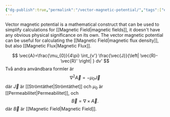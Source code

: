 ```yaml
---
{"dg-publish":true,"permalink":"/vector-magnetic-potential/","tags":["elektromagnetiskfältteori"]}
---
```


Vector magnetic potential is a mathematical construct that can be used to simplify calculations for [[Magnetic Field\|magnetic fields]], it doesn't have any obvious physical significance on its own. The vector magnetic potential can be useful for calculating the [[Magnetic Field\|magnetic flux density]], but also [[Magnetic Flux\|Magnetic Flux]].

$$
\vec{A}=\frac{\mu_{0}}{4\pi} \int_{v'} \frac{\vec{J}}{\left| \vec{R}-\vec{R}' \right| } dv'
$$
Två andra användbara formler är
$$
\nabla^{2}\vec{A}=-\mu_{0}\vec{J}
$$
där $\vec{J}$ är [[Strömtäthet\|Strömtäthet]] och $\mu_{0}$ är [[Permeabilitet\|Permeabilitet]], och
$$
\vec{B}=\nabla\times\vec{A}.
$$
där $\vec{B}$ är [[Magnetic Field\|Magnetic Field]].